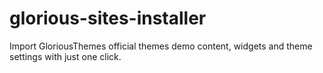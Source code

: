 # glorious-sites-installer
 Import GloriousThemes official themes demo content, widgets and theme settings with just one click.
